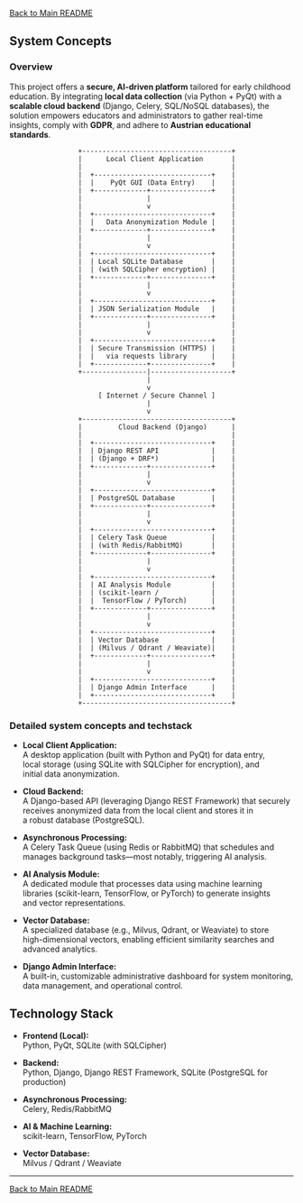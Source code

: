 [Back to Main README](../README.md)

## System Concepts 
### Overview



This project offers a **secure, AI-driven platform** tailored for early childhood education. By integrating **local data collection** (via Python + PyQt) with a **scalable cloud backend** (Django, Celery, SQL/NoSQL databases), the solution empowers educators and administrators to gather real-time insights, comply with **GDPR**, and adhere to **Austrian educational standards**.



                     +-------------------------------------+
                     |      Local Client Application       |
                     |                                     |
                     |  +-----------------------------+    |
                     |  |    PyQt GUI (Data Entry)    |    |
                     |  +-------------+---------------+    |
                     |                |                    |
                     |                v                    |
                     |  +-----------------------------+    |
                     |  |   Data Anonymization Module |    |
                     |  +-------------+---------------+    |
                     |                |                    |
                     |                v                    |
                     |  +-----------------------------+    |
                     |  | Local SQLite Database       |    |
                     |  | (with SQLCipher encryption) |    |
                     |  +-------------+---------------+    |
                     |                |                    |
                     |                v                    |
                     |  +-----------------------------+    |
                     |  | JSON Serialization Module   |    |
                     |  +-------------+---------------+    |
                     |                |                    |
                     |                v                    |
                     |  +-----------------------------+    |
                     |  | Secure Transmission (HTTPS) |    |
                     |  |   via requests library      |    |
                     |  +-------------+---------------+    |
                     +----------------|--------------------+
                                      |
                                      v
                          [ Internet / Secure Channel ]
                                      |
                                      v
                     +-------------------------------------+
                     |         Cloud Backend (Django)      |
                     |                                     |
                     |  +-----------------------------+    |
                     |  | Django REST API             |    |
                     |  | (Django + DRF*)             |    |
                     |  +-------------+---------------+    |
                     |                |                    |
                     |                v                    |
                     |  +-----------------------------+    |
                     |  | PostgreSQL Database         |    |
                     |  +-------------+---------------+    |
                     |                |                    |
                     |                v                    |
                     |  +-----------------------------+    |
                     |  | Celery Task Queue           |    |
                     |  | (with Redis/RabbitMQ)       |    |
                     |  +-------------+---------------+    |
                     |                |                    |
                     |                v                    |
                     |  +-----------------------------+    |
                     |  | AI Analysis Module          |    |
                     |  | (scikit-learn /             |    |
                     |  |  TensorFlow / PyTorch)      |    |
                     |  +-------------+---------------+    |
                     |                |                    |
                     |                v                    |
                     |  +-----------------------------+    |
                     |  | Vector Database             |    |
                     |  | (Milvus / Qdrant / Weaviate)|    |
                     |  +-------------+---------------+    |
                     |                |                    |
                     |                v                    |
                     |  +-----------------------------+    |
                     |  | Django Admin Interface      |    |
                     |  +-----------------------------+    |
                     +-------------------------------------+


### Detailed system concepts and techstack

  - **Local Client Application:**  
    A desktop application (built with Python and PyQt) for data entry,  
    local storage (using SQLite with SQLCipher for encryption), and  
    initial data anonymization.

  - **Cloud Backend:**  
    A Django-based API (leveraging Django REST Framework) that securely  
    receives anonymized data from the local client and stores it in  
    a robust database (PostgreSQL).

  - **Asynchronous Processing:**  
    A Celery Task Queue (using Redis or RabbitMQ) that schedules and  
    manages background tasks—most notably, triggering AI analysis.

  - **AI Analysis Module:**  
    A dedicated module that processes data using machine learning  
    libraries (scikit-learn, TensorFlow, or PyTorch) to generate insights  
    and vector representations.

  - **Vector Database:**  
    A specialized database (e.g., Milvus, Qdrant, or Weaviate) to store  
    high-dimensional vectors, enabling efficient similarity searches and  
    advanced analytics.

  - **Django Admin Interface:**  
    A built-in, customizable administrative dashboard for system monitoring,  
    data management, and operational control.

  ## Technology Stack

  - **Frontend (Local):**  
    Python, PyQt, SQLite (with SQLCipher)

  - **Backend:**  
    Python, Django, Django REST Framework, SQLite (PostgreSQL for production)

  - **Asynchronous Processing:**  
    Celery, Redis/RabbitMQ

  - **AI & Machine Learning:**  
    scikit-learn, TensorFlow, PyTorch

  - **Vector Database:**  
    Milvus / Qdrant / Weaviate


---
[Back to Main README](../README.md)
